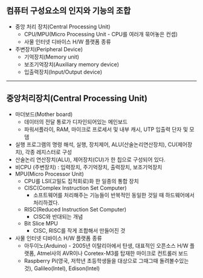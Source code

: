 ## 컴퓨터 구성요소의 인지와 기능의 조합
* 중앙 처리 장치(Central Processing Unit)
    - CPU/MPU(Micro Processing Unit - CPU를 여러개 묶어놓은 컨셉)
    - 사물 인터넷 디바이스 H/W 플랫폼 종류
* 주변장치(Peripheral Device)
    - 기억장치(Memory unit)
    - 보조기억장치(Auxiliary memory device)
    - 입출력장치(Input/Output device)
---
## 중앙처리장치(Central Processing Unit)
* 마더보드(Mother board)
    + 데이터의 전달 통로가 디자인되어있는 메인보드
    + 파워서플라이, RAM, 마이크로 프로세서 및 내부 캐시, UTP 입출력 단자 및 모뎀
* 실행 프로그램의 명령 해석, 실행, 장치제어, ALU(산술논리연산장치), CU(제어장치), 각종 레지스터로 구성
* 산술논리 연산장치(ALU), 제어장치(CU)가 한 칩으로 구성되어 있다.
* 비CPU (주변장치) : 입력장치, 주기억장치, 출력장치, 보조기억장치
* MPU(Micro Processor Unit)
    + CPU를 LSI(고밀도 집적회로)화 한 일종의 통합 장치
    + CISC(Complex Instruction Set Computer)
        - 소프트웨어를 처리해주는 기능들이 반복적인 동일한 것일 때 하드웨어에서 처리하겠다.
    + RISC(Reduced Instruction Set Computer)
        - CISC와 반대되는 개념
    * Bit Slice MPU
        - CISC, RISC를 작게 조합해서 만들어진 것
* 사물 인터넷 디바이스 H/W 플랫폼 종류
    + 아두이노(Arduino) - 2005년 이탈리아에서 탄생, 대표적인 오픈소스 H/W 플랫폼, Atmel사의 AVR이나 Coretex-M3를 탑재한 마이크로 컨트롤러 보드
    + Raspberry Pi(영국, 저학년 초등학생들을 대상으로 그때그때 돌려볼수있는 것), Galileo(Intel), Edison(Intel)